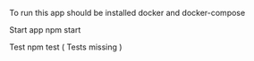 
To run this app should be installed docker and docker-compose

Start app
npm start


Test 
npm test ( Tests missing )



